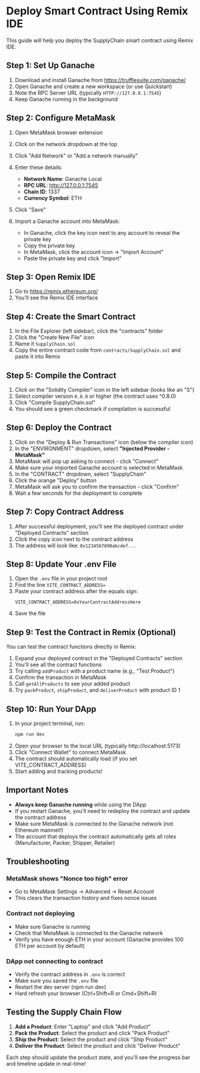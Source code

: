 # Deploy Smart Contract Using Remix IDE

This guide will help you deploy the SupplyChain smart contract using Remix IDE.

## Step 1: Set Up Ganache

1. Download and install Ganache from https://trufflesuite.com/ganache/
2. Open Ganache and create a new workspace (or use Quickstart)
3. Note the RPC Server URL (typically `HTTP://127.0.0.1:7545`)
4. Keep Ganache running in the background

## Step 2: Configure MetaMask

1. Open MetaMask browser extension
2. Click on the network dropdown at the top
3. Click "Add Network" or "Add a network manually"
4. Enter these details:
   - **Network Name**: Ganache Local
   - **RPC URL**: http://127.0.0.1:7545
   - **Chain ID**: 1337
   - **Currency Symbol**: ETH
5. Click "Save"

6. Import a Ganache account into MetaMask:
   - In Ganache, click the key icon next to any account to reveal the private key
   - Copy the private key
   - In MetaMask, click the account icon → "Import Account"
   - Paste the private key and click "Import"

## Step 3: Open Remix IDE

1. Go to https://remix.ethereum.org/
2. You'll see the Remix IDE interface

## Step 4: Create the Smart Contract

1. In the File Explorer (left sidebar), click the "contracts" folder
2. Click the "Create New File" icon
3. Name it `SupplyChain.sol`
4. Copy the entire contract code from `contracts/SupplyChain.sol` and paste it into Remix

## Step 5: Compile the Contract

1. Click on the "Solidity Compiler" icon in the left sidebar (looks like an "S")
2. Select compiler version `0.8.0` or higher (the contract uses ^0.8.0)
3. Click "Compile SupplyChain.sol"
4. You should see a green checkmark if compilation is successful

## Step 6: Deploy the Contract

1. Click on the "Deploy & Run Transactions" icon (below the compiler icon)
2. In the "ENVIRONMENT" dropdown, select **"Injected Provider - MetaMask"**
3. MetaMask will pop up asking to connect - click "Connect"
4. Make sure your imported Ganache account is selected in MetaMask
5. In the "CONTRACT" dropdown, select "SupplyChain"
6. Click the orange "Deploy" button
7. MetaMask will ask you to confirm the transaction - click "Confirm"
8. Wait a few seconds for the deployment to complete

## Step 7: Copy Contract Address

1. After successful deployment, you'll see the deployed contract under "Deployed Contracts" section
2. Click the copy icon next to the contract address
3. The address will look like: `0x1234567890abcdef...`

## Step 8: Update Your .env File

1. Open the `.env` file in your project root
2. Find the line `VITE_CONTRACT_ADDRESS=`
3. Paste your contract address after the equals sign:
   ```
   VITE_CONTRACT_ADDRESS=0xYourContractAddressHere
   ```
4. Save the file

## Step 9: Test the Contract in Remix (Optional)

You can test the contract functions directly in Remix:

1. Expand your deployed contract in the "Deployed Contracts" section
2. You'll see all the contract functions
3. Try calling `addProduct` with a product name (e.g., "Test Product")
4. Confirm the transaction in MetaMask
5. Call `getAllProducts` to see your added product
6. Try `packProduct`, `shipProduct`, and `deliverProduct` with product ID 1

## Step 10: Run Your DApp

1. In your project terminal, run:
   ```bash
   npm run dev
   ```
2. Open your browser to the local URL (typically http://localhost:5173)
3. Click "Connect Wallet" to connect MetaMask
4. The contract should automatically load (if you set VITE_CONTRACT_ADDRESS)
5. Start adding and tracking products!

## Important Notes

- **Always keep Ganache running** while using the DApp
- If you restart Ganache, you'll need to redeploy the contract and update the contract address
- Make sure MetaMask is connected to the Ganache network (not Ethereum mainnet!)
- The account that deploys the contract automatically gets all roles (Manufacturer, Packer, Shipper, Retailer)

## Troubleshooting

### MetaMask shows "Nonce too high" error
- Go to MetaMask Settings → Advanced → Reset Account
- This clears the transaction history and fixes nonce issues

### Contract not deploying
- Make sure Ganache is running
- Check that MetaMask is connected to the Ganache network
- Verify you have enough ETH in your account (Ganache provides 100 ETH per account by default)

### DApp not connecting to contract
- Verify the contract address in `.env` is correct
- Make sure you saved the `.env` file
- Restart the dev server (npm run dev)
- Hard refresh your browser (Ctrl+Shift+R or Cmd+Shift+R)

## Testing the Supply Chain Flow

1. **Add a Product**: Enter "Laptop" and click "Add Product"
2. **Pack the Product**: Select the product and click "Pack Product"
3. **Ship the Product**: Select the product and click "Ship Product"
4. **Deliver the Product**: Select the product and click "Deliver Product"

Each step should update the product state, and you'll see the progress bar and timeline update in real-time!
